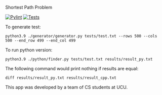Shortest Path Problem

[![Pylint](https://github.com/amytnyk/shortestpathproblem/actions/workflows/pylint.yml/badge.svg)](https://github.com/shortestpathproblem/workshop/actions/workflows/pylint.yml)
[![Tests](https://github.com/amytnyk/shortestpathproblem/actions/workflows/tests.yml/badge.svg)](https://github.com/amytnyk/shortestpathproblem/actions/workflows/tests.yml)


To generate test:
```
python3.9 ./generator/generator.py tests/test.txt --rows 500 --cols 500 --end_row 499 --end_col 499
```

To run python version:
```
python3.9 ./python/finder.py tests/test.txt results/result_py.txt
```

The following command would print nothing if results are equal:
```
diff results/result_py.txt results/result_cpp.txt
```



This app was developed by a team of CS students at UCU.